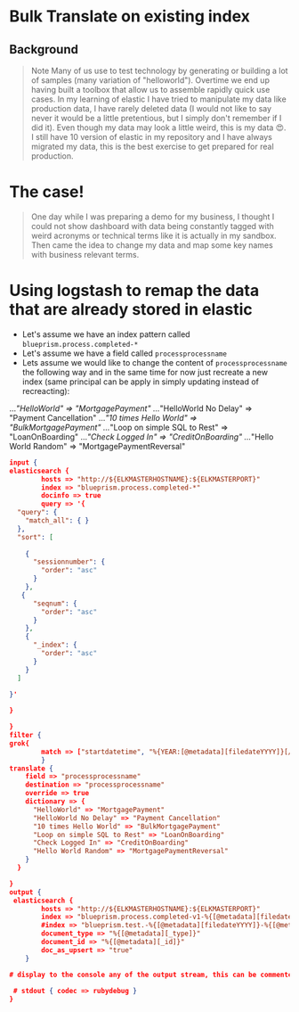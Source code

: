 # Bulk Translate on existing index

## Background

> Note
> Many of us use to test technology by generating or building a lot of samples (many variation of "helloworld"). Overtime we end up  having built a toolbox that allow us to assemble rapidly quick use cases. In my learning of elastic I have tried to manipulate my data like production data, I have rarely deleted data (I would not like to say never it would be a little pretentious, but I simply don't remember if I did it). Even though my data may look a little weird, this is my data 😍. I still have 10 version of elastic in my repository and I have always migrated my data, this is the best exercise to get prepared for real production.

# The case!

> One day while I was preparing a demo for my business, I thought I could not show dashboard with data being constantly tagged with weird acronyms or technical terms like it is actually in my sandbox. Then came the idea to change my data and map some key names with business relevant terms.

# Using logstash to remap the data that are already stored in elastic

- Let's assume we have an index pattern called `blueprism.process.completed-*`
- Let's assume we have a field called `processprocessname`
- Lets assume we would like to change the content of `processprocessname` the following way and in the same time for now just recreate a new index (same principal can be apply in simply updating instead of recreacting):

 ...*"HelloWorld" => "MortgagePayment"
 ...*"HelloWorld No Delay" => "Payment Cancellation"
 ...*"10 times Hello World" => "BulkMortgagePayment"
 ...*"Loop on simple SQL to Rest" => "LoanOnBoarding"
 ...*"Check Logged In" => "CreditOnBoarding"
 ...*"Hello World Random" => "MortgagePaymentReversal" 


```json
input {
elasticsearch {
        hosts => "http://${ELKMASTERHOSTNAME}:${ELKMASTERPORT}"
        index => "blueprism.process.completed-*"
        docinfo => true
        query => '{
  "query": {
    "match_all": { }
  },
  "sort": [
    
    {
      "sessionnumber": {
        "order": "asc"
      }
    },
   {
      "seqnum": {
        "order": "asc"
      }
    },
    {
      "_index": {
        "order": "asc"
      }
    }
  ]
  
}'

}

}
filter {
grok{
        match => ["startdatetime", "%{YEAR:[@metadata][filedateYYYY]}[/-]%{MONTHNUM2:[@metadata][filedateMM]}[/-]%{MONTHDAY:[@metadata][filedateDD]}"]
        }
translate {
    field => "processprocessname"
    destination => "processprocessname"
    override => true
    dictionary => {
      "HelloWorld" => "MortgagePayment"
      "HelloWorld No Delay" => "Payment Cancellation"
      "10 times Hello World" => "BulkMortgagePayment"
      "Loop on simple SQL to Rest" => "LoanOnBoarding"
      "Check Logged In" => "CreditOnBoarding"
      "Hello World Random" => "MortgagePaymentReversal"
    }
  }

}
output {
 elasticsearch { 
        hosts => "http://${ELKMASTERHOSTNAME}:${ELKMASTERPORT}"
        index => "blueprism.process.completed-v1-%{[@metadata][filedateYYYY]}-%{[@metadata][filedateMM]}"
        #index => "blueprism.test.-%{[@metadata][filedateYYYY]}-%{[@metadata][filedateMM]}-%{[@metadata][filedateDD]}b"
        document_type => "%{[@metadata][_type]}"
        document_id => "%{[@metadata][_id]}"
        doc_as_upsert => "true"
    }

# display to the console any of the output stream, this can be commented for performance reason
        
 # stdout { codec => rubydebug }
}



```
